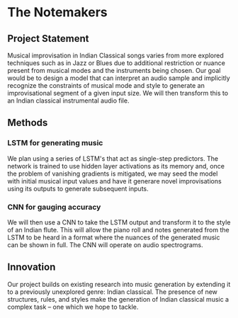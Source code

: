 # The Notemakers

## Project Statement
Musical improvisation in Indian Classical songs varies from more explored techniques such as in Jazz or Blues due to additional restriction or nuance present from musical modes and the instruments being chosen. Our goal would be to design a model that can interpret an audio sample and implicitly recognize the constraints of musical mode and style to generate an improvisational segment of a given input size. We will then transform this to an Indian classical instrumental audio file.

## Methods
### LSTM for generating music

We plan using a series of LSTM's that act as single-step predictors. The network is trained to use hidden layer activations as its memory and, once the problem of vanishing gradients is mitigated, we may seed the model with initial musical input values and have it generare novel improvisations using its outputs to generate subsequent inputs.

### CNN for gauging accuracy
We will then use a CNN to take the LSTM output and transform it to the style of an Indian flute. This will allow the piano roll and notes generated from the LSTM to be heard in a format where the nuances of the generated music can be shown in full. The CNN will operate on audio spectrograms. 

## Innovation
Our project builds on existing research into music generation by extending it to a previously unexplored genre: Indian classical. The presence of new structures, rules, and styles make the generation of Indian classical music a complex task – one which we hope to tackle.
